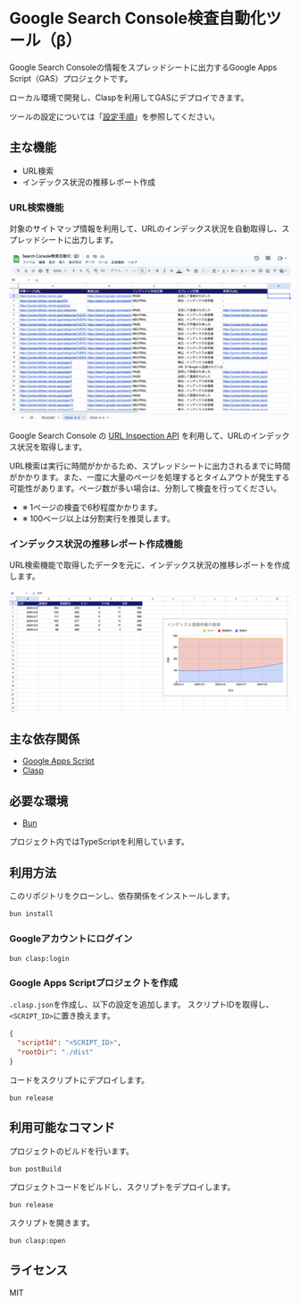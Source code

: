 # Google Search Console検査自動化ツール（β）

Google Search Consoleの情報をスプレッドシートに出力するGoogle Apps Script（GAS）プロジェクトです。

ローカル環境で開発し、Claspを利用してGASにデプロイできます。

ツールの設定については「[設定手順](./docs/SETTING.md)」を参照してください。

## 主な機能
- URL検索
- インデックス状況の推移レポート作成

### URL検索機能
対象のサイトマップ情報を利用して、URLのインデックス状況を自動取得し、スプレッドシートに出力します。


![検査](./docs/images/screenshot-url-inspection.png)

Google Search Console の [URL Inspection API](https://developers.google.com/webmaster-tools/v1/urlInspection.index/inspect?hl=ja) を利用して、URLのインデックス状況を取得します。

URL検索は実行に時間がかかるため、スプレッドシートに出力されるまでに時間がかかります。また、一度に大量のページを処理するとタイムアウトが発生する可能性があります。ページ数が多い場合は、分割して検査を行ってください。

- ※ 1ページの検査で6秒程度かかります。
- ※ 100ページ以上は分割実行を推奨します。

### インデックス状況の推移レポート作成機能
URL検索機能で取得したデータを元に、インデックス状況の推移レポートを作成します。

![レポート](./docs/images/screenshot-index-report.png)

## 主な依存関係

- [Google Apps Script](https://workspace.google.co.jp/intl/ja/products/apps-script/)
- [Clasp](https://github.com/google/clasp)

## 必要な環境

- [Bun](https://bun.sh/)

プロジェクト内ではTypeScriptを利用しています。

## 利用方法

このリポジトリをクローンし、依存関係をインストールします。

```bash
bun install
```

### Googleアカウントにログイン

```shell
bun clasp:login
```

### Google Apps Scriptプロジェクトを作成

`.clasp.json`を作成し、以下の設定を追加します。
スクリプトIDを取得し、`<SCRIPT_ID>`に置き換えます。

```json
{
  "scriptId": "<SCRIPT_ID>",
  "rootDir": "./dist"
}
```

コードをスクリプトにデプロイします。

```shell
bun release
```

## 利用可能なコマンド

プロジェクトのビルドを行います。

```shell
bun postBuild
```

プロジェクトコードをビルドし、スクリプトをデプロイします。

```shell
bun release
```

スクリプトを開きます。

```shell
bun clasp:open
```

## ライセンス
MIT